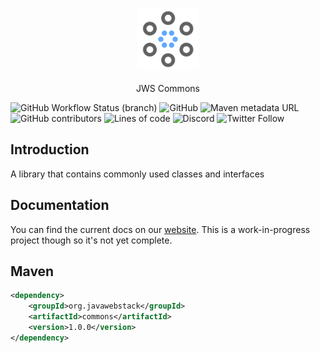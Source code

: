 <p align="center"><img src="https://raw.githubusercontent.com/JavaWebStack/docs/master/docs/assets/img/icon.svg" width="100">
<br><br>
JWS Commons
</p>

![GitHub Workflow Status (branch)](https://img.shields.io/github/workflow/status/JavaWebStack/commons/Maven%20Deploy/master)
![GitHub](https://img.shields.io/github/license/JavaWebStack/commons)
![Maven metadata URL](https://img.shields.io/maven-metadata/v?metadataUrl=https%3A%2F%2Frepo1.maven.org%2Fmaven2%2Forg%2Fjavawebstack%2Fcommons%2Fmaven-metadata.xml)
![GitHub contributors](https://img.shields.io/github/contributors/JavaWebStack/commons)
![Lines of code](https://img.shields.io/tokei/lines/github/JavaWebStack/commons)
![Discord](https://img.shields.io/discord/815612319378833408?color=%237289DA&label=discord)
![Twitter Follow](https://img.shields.io/twitter/follow/JavaWebStack?style=social)

## Introduction
A library that contains commonly used classes and interfaces

## Documentation
You can find the current docs on our [website](https://docs.javawebstack.org/framework). This is a work-in-progress project though so it's not yet complete.

## Maven
```xml
<dependency>
    <groupId>org.javawebstack</groupId>
    <artifactId>commons</artifactId>
    <version>1.0.0</version>
</dependency>
```
